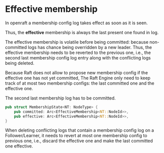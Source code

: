 # Effective membership

In openraft a membership config log takes effect as soon as it is seen.

Thus, the **effective** membership is always the last present one found in log.

The effective membership is volatile before being committed:
because non-committed logs has chance being overridden by a new leader.
Thus, the effective membership needs to be reverted to the previous one,
i.e., the second last membership config log entry along with the conflicting
logs being deleted.

Because Raft does not allow to propose new membership config if the
effective one has not yet committed,
The Raft Engine only need to keep track of at most two membership configs: the last
committed one and the effective one.

The second last membership log has to be committed.

```rust
pub struct MembershipState<NT: NodeType> {
    pub committed: Arc<EffectiveMembership<NT::NodeId>>,
    pub effective: Arc<EffectiveMembership<NT::NodeId>>,
}
```

When deleting conflicting logs that contain a membership config log on a
Follower/Learner, it needs to revert at most one membership config to previous
one, i.e., discard the effective one and make the last committed one effective.
